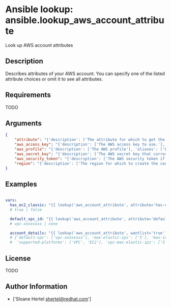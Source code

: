 # Ansible lookup: ansible.lookup_aws_account_attribute


Look up AWS account attributes

## Description

Describes attributes of your AWS account. You can specify one of the listed attribute choices or omit it to see all attributes.

## Requirements

TODO

## Arguments

``` json
{
    "attribute": "{'description': ['The attribute for which to get the value(s).'], 'choices': ['supported-platforms', 'default-vpc', 'max-instances', 'vpc-max-security-groups-per-interface', 'max-elastic-ips', 'vpc-max-elastic-ips', 'has-ec2-classic']}",
    "aws_access_key": "{'description': ['The AWS access key to use.'], 'env': [{'name': 'AWS_ACCESS_KEY_ID'}, {'name': 'AWS_ACCESS_KEY'}, {'name': 'EC2_ACCESS_KEY'}]}",
    "aws_profile": "{'description': ['The AWS profile'], 'aliases': ['boto_profile'], 'env': [{'name': 'AWS_PROFILE'}, {'name': 'AWS_DEFAULT_PROFILE'}]}",
    "aws_secret_key": "{'description': ['The AWS secret key that corresponds to the access key.'], 'env': [{'name': 'AWS_SECRET_ACCESS_KEY'}, {'name': 'AWS_SECRET_KEY'}, {'name': 'EC2_SECRET_KEY'}]}",
    "aws_security_token": "{'description': ['The AWS security token if using temporary access and secret keys.'], 'env': [{'name': 'AWS_SECURITY_TOKEN'}, {'name': 'AWS_SESSION_TOKEN'}, {'name': 'EC2_SECURITY_TOKEN'}]}",
    "region": "{'description': ['The region for which to create the connection.'], 'env': [{'name': 'AWS_REGION'}, {'name': 'EC2_REGION'}]}",
}
```

## Examples


``` yaml

vars:
  has_ec2_classic: "{{ lookup('aws_account_attribute', attribute='has-ec2-classic') }}"
  # true | false

  default_vpc_id: "{{ lookup('aws_account_attribute', attribute='default-vpc') }}"
  # vpc-xxxxxxxx | none

  account_details: "{{ lookup('aws_account_attribute', wantlist='true') }}"
  # {'default-vpc': ['vpc-xxxxxxxx'], 'max-elastic-ips': ['5'], 'max-instances': ['20'],
  #  'supported-platforms': ['VPC', 'EC2'], 'vpc-max-elastic-ips': ['5'], 'vpc-max-security-groups-per-interface': ['5']}


```

## License

TODO

## Author Information
  - ['Sloane Hertel <shertel@redhat.com>']
